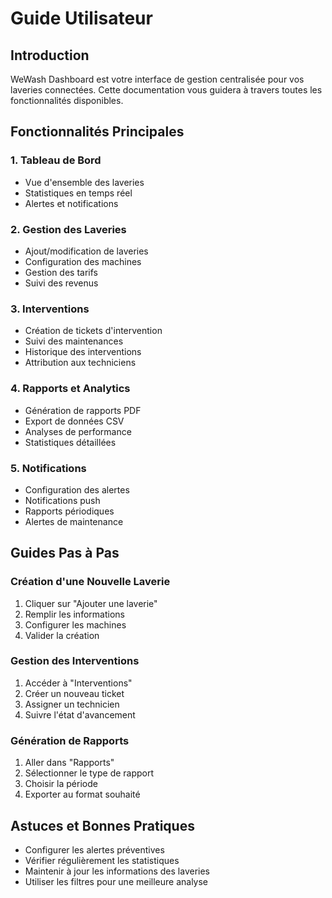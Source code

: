 # Guide Utilisateur

## Introduction

WeWash Dashboard est votre interface de gestion centralisée pour vos laveries connectées. Cette documentation vous guidera à travers toutes les fonctionnalités disponibles.

## Fonctionnalités Principales

### 1. Tableau de Bord
- Vue d'ensemble des laveries
- Statistiques en temps réel
- Alertes et notifications

### 2. Gestion des Laveries
- Ajout/modification de laveries
- Configuration des machines
- Gestion des tarifs
- Suivi des revenus

### 3. Interventions
- Création de tickets d'intervention
- Suivi des maintenances
- Historique des interventions
- Attribution aux techniciens

### 4. Rapports et Analytics
- Génération de rapports PDF
- Export de données CSV
- Analyses de performance
- Statistiques détaillées

### 5. Notifications
- Configuration des alertes
- Notifications push
- Rapports périodiques
- Alertes de maintenance

## Guides Pas à Pas

### Création d'une Nouvelle Laverie
1. Cliquer sur "Ajouter une laverie"
2. Remplir les informations
3. Configurer les machines
4. Valider la création

### Gestion des Interventions
1. Accéder à "Interventions"
2. Créer un nouveau ticket
3. Assigner un technicien
4. Suivre l'état d'avancement

### Génération de Rapports
1. Aller dans "Rapports"
2. Sélectionner le type de rapport
3. Choisir la période
4. Exporter au format souhaité

## Astuces et Bonnes Pratiques

- Configurer les alertes préventives
- Vérifier régulièrement les statistiques
- Maintenir à jour les informations des laveries
- Utiliser les filtres pour une meilleure analyse
